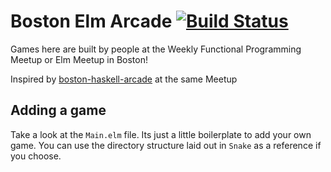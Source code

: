 # Boston Elm Arcade [![Build Status](https://travis-ci.org/weekly-fp/boston-elm-arcade.svg?branch=master)](https://travis-ci.org/weekly-fp/boston-elm-arcade)

Games here are built by people at the Weekly Functional Programming Meetup or Elm Meetup in Boston!

Inspired by [boston-haskell-arcade](https://github.com/mitchellwrosen/boston-haskell-arcade) at the same Meetup

## Adding a game

Take a look at the `Main.elm` file. Its just a little boilerplate to add your
own game. You can use the directory structure laid out in `Snake` as a reference
if you choose.
